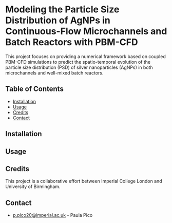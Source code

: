 # Modeling the Particle Size Distribution of AgNPs in Continuous-Flow Microchannels and Batch Reactors with PBM-CFD

This project focuses on providing a numerical framework based on coupled PBM-CFD simulations to predict the spatio-temporal evolution of the particle size distribution (PSD) of silver nanoparticles (AgNPs) in both microchannels and well-mixed batch reactors.

## Table of Contents
- [Installation](#installation)
- [Usage](#usage)
- [Credits](#credits)
- [Contact](#contact)

## Installation


## Usage


## Credits

This project is a collaborative effort between Imperial College London and University of Birmingham.

## Contact
- p.pico20@imperial.ac.uk - Paula Pico
